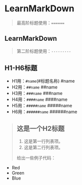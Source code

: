LearnMarkDown 
==================
>最高阶标题使用：`======`

LearnMarkDown
------------------
>第二阶标题使用：`---------`

H1-H6标题
------------------
+ H1用：`#name`(#标题名称) #name
+ H2用：`##name`  ##name
+ H3用：`###name`  ###name
+ H4用：`####name`  ####name
+ H5用：`#####name`  #####name
+ H6用：`######name`  ######name
> ## 这是一个H2标题
> 
>1.   这是第一行列表项。
>2.   这是第二行列表项。
> 
> 给出一些例子代码：
> 
*   Red
*   Green
*   Blue
